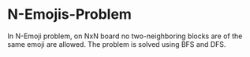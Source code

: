 # N-Emojis-Problem
In N-Emoji problem, on NxN board no two-neighboring blocks are of the same emoji are allowed. The problem is solved using BFS and DFS.
